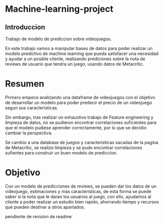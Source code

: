 # Machine-learning-project

## Introduccion

Trabajo de modelo de prediccion sobre videojuegos.

En este trabajo vamos a manipular bases de datos para poder realizar un modelo predictivo de machine learning que pueda satisfacer una necesidad y ayudar a un posible cliente, realizando prediciones sobre la nota de reviews de usuario que tendra un juego, usando datos de Metacritic.

# Resumen

Primero empece analizando una dataframe de videojuegos con el objetivo de desarrollar un modelo para poder predecir el precio de un videojuego segun sus caracteristicas.

Sin embargo, tras realizar un exhaustivo trabajo de Feature engineering y limpieza de datos, no se pudieron encontrar correlaciones suficientes para que el modelo pudiese aprender correctamente, por lo que se decidio cambiar la perspectiva.

Se cambio a una database de juegos y caracteristicas sacadas de la pagina de Metacritic, se realizo limpieza y se pudo encontrar correlaciones sufientes para construir un buen modelo de prediccion.

# Objetivo

Con un modelo de predicciones de reviews, se pueden dar los datos de un videojuego, estimaciones y mas caracteristicas, de esta forma se puede saber si la nota que le daran los usuarios al juego, con ello, ayudamos al cliente a poder realizar un estudio bien rapido, ahorrando tiempo y recursos que pueden destinar a otros apartados.

pendiente de revision de readme
